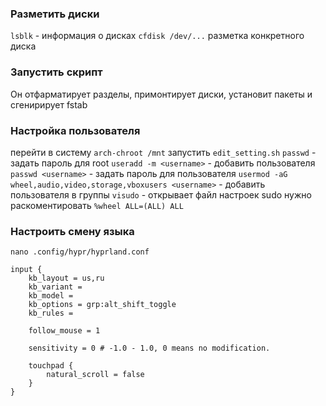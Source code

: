 ### Разметить диски
`lsblk` - информация о дисках
`cfdisk /dev/...` разметка конкретного диска

### Запустить скрипт
Он отфарматирует разделы, примонтирует диски, установит пакеты и сгенирирует fstab

### Настройка пользователя
перейти в систему `arch-chroot /mnt`
запустить `edit_setting.sh`
`passwd` - задать пароль для root
`useradd -m <username>` - добавить пользователя
`passwd <username>` - задать пароль для пользователя
`usermod -aG wheel,audio,video,storage,vboxusers <username>` - добавить пользователя в группы
`visudo` - открывает файл настроек sudo нужно раскоментировать `%wheel ALL=(ALL) ALL`

### Настроить смену языка
`nano .config/hypr/hyprland.conf`

```
input {
    kb_layout = us,ru
    kb_variant =
    kb_model =
    kb_options = grp:alt_shift_toggle
    kb_rules =

    follow_mouse = 1

    sensitivity = 0 # -1.0 - 1.0, 0 means no modification.

    touchpad {
        natural_scroll = false
    }
}
```
